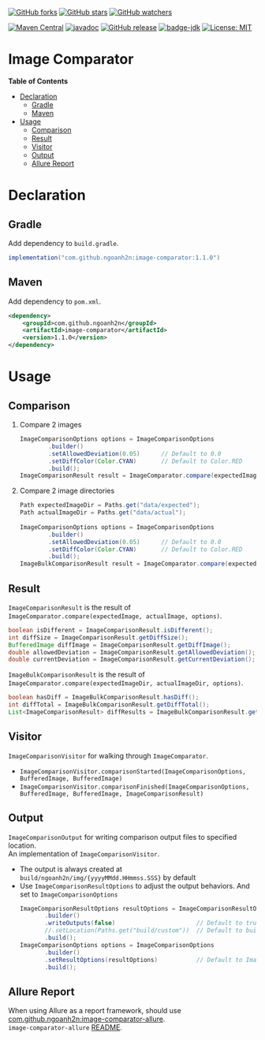 [![GitHub forks](https://img.shields.io/github/forks/ngoanh2n/image-comparator.svg?style=social&label=Fork&maxAge=2592000)](https://github.com/ngoanh2n/image-comparator/network/members/)
[![GitHub stars](https://img.shields.io/github/stars/ngoanh2n/image-comparator.svg?style=social&label=Star&maxAge=2592000)](https://github.com/ngoanh2n/image-comparator/stargazers/)
[![GitHub watchers](https://img.shields.io/github/watchers/ngoanh2n/image-comparator.svg?style=social&label=Watch&maxAge=2592000)](https://github.com/ngoanh2n/image-comparator/watchers/)

[![Maven Central](https://maven-badges.herokuapp.com/maven-central/com.github.ngoanh2n/image-comparator/badge.svg)](https://maven-badges.herokuapp.com/maven-central/com.github.ngoanh2n/image-comparator)
[![javadoc](https://javadoc.io/badge2/com.github.ngoanh2n/image-comparator/javadoc.svg)](https://javadoc.io/doc/com.github.ngoanh2n/image-comparator)
[![GitHub release](https://img.shields.io/github/release/ngoanh2n/image-comparator.svg)](https://github.com/ngoanh2n/image-comparator/releases/)
[![badge-jdk](https://img.shields.io/badge/jdk-8-blue.svg)](http://www.oracle.com/technetwork/java/javase/downloads/index.html)
[![License: MIT](https://img.shields.io/badge/License-MIT-blueviolet.svg)](https://opensource.org/licenses/MIT)

# Image Comparator
**Table of Contents**
<!-- TOC -->
* [Declaration](#declaration)
  * [Gradle](#gradle)
  * [Maven](#maven)
* [Usage](#usage)
  * [Comparison](#comparison)
  * [Result](#result)
  * [Visitor](#visitor)
  * [Output](#output)
  * [Allure Report](#allure-report)
<!-- TOC -->

# Declaration
## Gradle
Add dependency to `build.gradle`.
```gradle
implementation("com.github.ngoanh2n:image-comparator:1.1.0")
```

## Maven
Add dependency to `pom.xml`.
```xml
<dependency>
    <groupId>com.github.ngoanh2n</groupId>
    <artifactId>image-comparator</artifactId>
    <version>1.1.0</version>
</dependency>
```

# Usage
## Comparison
1. Compare 2 images
    ```java
    ImageComparisonOptions options = ImageComparisonOptions
            .builder()
            .setAllowedDeviation(0.05)      // Default to 0.0
            .setDiffColor(Color.CYAN)       // Default to Color.RED
            .build();
    ImageComparisonResult result = ImageComparator.compare(expectedImage, actualImage, options);
    ```
2. Compare 2 image directories
    ```java
    Path expectedImageDir = Paths.get("data/expected");
    Path actualImageDir = Paths.get("data/actual");
            
    ImageComparisonOptions options = ImageComparisonOptions
            .builder()
            .setAllowedDeviation(0.05)      // Default to 0.0
            .setDiffColor(Color.CYAN)       // Default to Color.RED
            .build();
    ImageBulkComparisonResult result = ImageComparator.compare(expectedImageDir, actualImageDir, options);
    ```

## Result
`ImageComparisonResult` is the result of `ImageComparator.compare(expectedImage, actualImage, options)`.
```java
boolean isDifferent = ImageComparisonResult.isDifferent();
int diffSize = ImageComparisonResult.getDiffSize();
BufferedImage diffImage = ImageComparisonResult.getDiffImage();
double allowedDeviation = ImageComparisonResult.getAllowedDeviation();
double currentDeviation = ImageComparisonResult.getCurrentDeviation();
```

`ImageBulkComparisonResult` is the result of `ImageComparator.compare(expectedImageDir, actualImageDir, options)`.
```java
boolean hasDiff = ImageBulkComparisonResult.hasDiff();
int diffTotal = ImageBulkComparisonResult.getDiffTotal();
List<ImageComparisonResult> diffResults = ImageBulkComparisonResult.getDiffResults();
```

## Visitor
`ImageComparisonVisitor` for walking through `ImageComparator`.
- `ImageComparisonVisitor.comparisonStarted(ImageComparisonOptions, BufferedImage, BufferedImage)`
- `ImageComparisonVisitor.comparisonFinished(ImageComparisonOptions, BufferedImage, BufferedImage, ImageComparisonResult)`

## Output
`ImageComparisonOutput` for writing comparison output files to specified location.<br>
An implementation of `ImageComparisonVisitor`.
- The output is always created at `build/ngoanh2n/img/{yyyyMMdd.HHmmss.SSS}` by default
- Use `ImageComparisonResultOptions` to adjust the output behaviors. And set to `ImageComparisonOptions`
  ```java
  ImageComparisonResultOptions resultOptions = ImageComparisonResultOptions
         .builder()
         .writeOutputs(false)                       // Default to true
         //.setLocation(Paths.get("build/custom"))  // Default to build/ngoanh2n/img
         .build();
  ImageComparisonOptions options = ImageComparisonOptions
         .builder()
         .setResultOptions(resultOptions)           // Default to ImageComparisonResultOptions.defaults()
         .build();
  ```

## Allure Report
When using Allure as a report framework, should use
<a href="https://mvnrepository.com/artifact/com.github.ngoanh2n/image-comparator-allure">com.github.ngoanh2n:image-comparator-allure</a>.<br>
`image-comparator-allure` [README](image-comparator-allure#readme).
